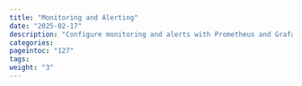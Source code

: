 ```yaml
---
title: "Monitoring and Alerting"
date: "2025-02-17"
description: "Configure monitoring and alerts with Prometheus and Grafana"
categories:
pageintoc: "127"
tags:
weight: "3"
---
```


<!--# Monitoring and Alerting -->
























